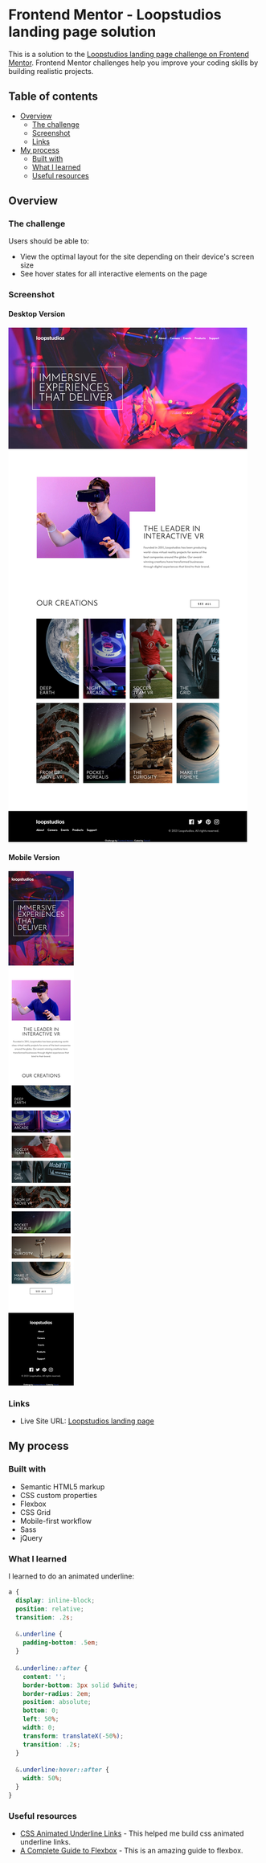 # Frontend Mentor - Loopstudios landing page solution

This is a solution to the [Loopstudios landing page challenge on Frontend Mentor](https://www.frontendmentor.io/challenges/loopstudios-landing-page-N88J5Onjw). Frontend Mentor challenges help you improve your coding skills by building realistic projects. 

## Table of contents

- [Overview](#overview)
  - [The challenge](#the-challenge)
  - [Screenshot](#screenshot)
  - [Links](#links)
- [My process](#my-process)
  - [Built with](#built-with)
  - [What I learned](#what-i-learned)
  - [Useful resources](#useful-resources)

## Overview

### The challenge

Users should be able to:

- View the optimal layout for the site depending on their device's screen size
- See hover states for all interactive elements on the page

### Screenshot

#### Desktop Version
![](./screenshot-desktop.png)

#### Mobile Version
![](./screenshot-mobile.png)

### Links

- Live Site URL: [Loopstudios landing page](https://your-live-site-url.com)

## My process

### Built with

- Semantic HTML5 markup
- CSS custom properties
- Flexbox
- CSS Grid
- Mobile-first workflow
- Sass
- jQuery

### What I learned

I learned to do an animated underline:
```scss
a {
  display: inline-block;
  position: relative;
  transition: .2s;

  &.underline {
    padding-bottom: .5em;
  }

  &.underline::after {
    content: '';
    border-bottom: 3px solid $white;
    border-radius: 2em;
    position: absolute;
    bottom: 0;
    left: 50%;
    width: 0;
    transform: translateX(-50%);
    transition: .2s;
  }

  &.underline:hover::after {
    width: 50%;
  }
}
```

### Useful resources

- [CSS Animated Underline Links](https://www.cssportal.com/blog/css-animated-underline-links/) - This helped me build css animated underline links.
- [A Complete Guide to Flexbox](https://css-tricks.com/snippets/css/a-guide-to-flexbox/) - This is an amazing guide to flexbox.

